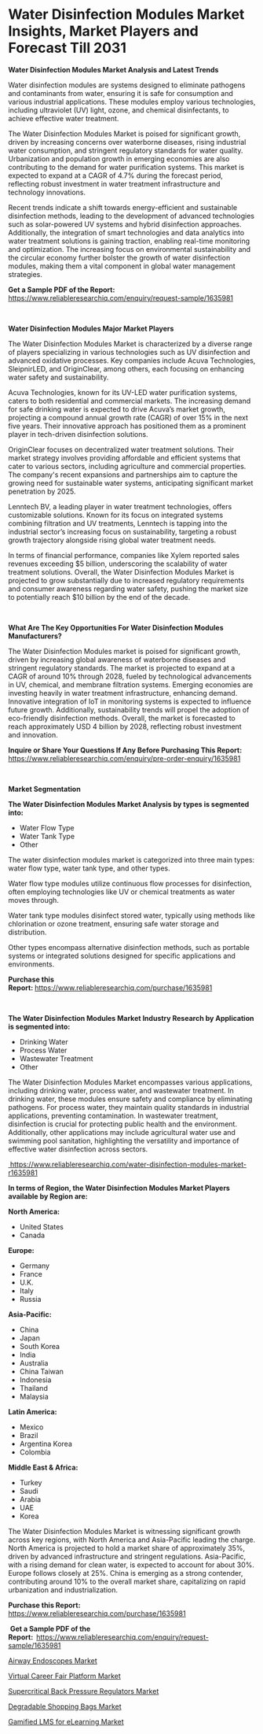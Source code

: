 <p><h1>Water Disinfection Modules Market Insights, Market Players and Forecast Till 2031</h1></p><p><strong>Water Disinfection Modules Market Analysis and Latest Trends</strong></p>
<p><p>Water disinfection modules are systems designed to eliminate pathogens and contaminants from water, ensuring it is safe for consumption and various industrial applications. These modules employ various technologies, including ultraviolet (UV) light, ozone, and chemical disinfectants, to achieve effective water treatment.</p><p>The Water Disinfection Modules Market is poised for significant growth, driven by increasing concerns over waterborne diseases, rising industrial water consumption, and stringent regulatory standards for water quality. Urbanization and population growth in emerging economies are also contributing to the demand for water purification systems. This market is expected to expand at a CAGR of 4.7% during the forecast period, reflecting robust investment in water treatment infrastructure and technology innovations.</p><p>Recent trends indicate a shift towards energy-efficient and sustainable disinfection methods, leading to the development of advanced technologies such as solar-powered UV systems and hybrid disinfection approaches. Additionally, the integration of smart technologies and data analytics into water treatment solutions is gaining traction, enabling real-time monitoring and optimization. The increasing focus on environmental sustainability and the circular economy further bolster the growth of water disinfection modules, making them a vital component in global water management strategies.</p></p>
<p><strong>Get a Sample PDF of the Report:&nbsp;</strong> <a href="https://www.reliableresearchiq.com/enquiry/request-sample/1635981">https://www.reliableresearchiq.com/enquiry/request-sample/1635981</a></p>
<p>&nbsp;</p>
<p><strong>Water Disinfection Modules Major Market Players</strong></p>
<p><p>The Water Disinfection Modules Market is characterized by a diverse range of players specializing in various technologies such as UV disinfection and advanced oxidative processes. Key companies include Acuva Technologies, SleipnirLED, and OriginClear, among others, each focusing on enhancing water safety and sustainability.</p><p>Acuva Technologies, known for its UV-LED water purification systems, caters to both residential and commercial markets. The increasing demand for safe drinking water is expected to drive Acuva’s market growth, projecting a compound annual growth rate (CAGR) of over 15% in the next five years. Their innovative approach has positioned them as a prominent player in tech-driven disinfection solutions.</p><p>OriginClear focuses on decentralized water treatment solutions. Their market strategy involves providing affordable and efficient systems that cater to various sectors, including agriculture and commercial properties. The company's recent expansions and partnerships aim to capture the growing need for sustainable water systems, anticipating significant market penetration by 2025.</p><p>Lenntech BV, a leading player in water treatment technologies, offers customizable solutions. Known for its focus on integrated systems combining filtration and UV treatments, Lenntech is tapping into the industrial sector’s increasing focus on sustainability, targeting a robust growth trajectory alongside rising global water treatment needs.</p><p>In terms of financial performance, companies like Xylem reported sales revenues exceeding $5 billion, underscoring the scalability of water treatment solutions. Overall, the Water Disinfection Modules Market is projected to grow substantially due to increased regulatory requirements and consumer awareness regarding water safety, pushing the market size to potentially reach $10 billion by the end of the decade.</p></p>
<p>&nbsp;</p>
<p><strong>What Are The Key Opportunities For Water Disinfection Modules Manufacturers?</strong></p>
<p><p>The Water Disinfection Modules market is poised for significant growth, driven by increasing global awareness of waterborne diseases and stringent regulatory standards. The market is projected to expand at a CAGR of around 10% through 2028, fueled by technological advancements in UV, chemical, and membrane filtration systems. Emerging economies are investing heavily in water treatment infrastructure, enhancing demand. Innovative integration of IoT in monitoring systems is expected to influence future growth. Additionally, sustainability trends will propel the adoption of eco-friendly disinfection methods. Overall, the market is forecasted to reach approximately USD 4 billion by 2028, reflecting robust investment and innovation.</p></p>
<p><strong>Inquire or Share Your Questions If Any Before Purchasing This Report:</strong> <a href="https://www.reliableresearchiq.com/enquiry/pre-order-enquiry/1635981">https://www.reliableresearchiq.com/enquiry/pre-order-enquiry/1635981</a></p>
<p>&nbsp;</p>
<p><strong>Market Segmentation</strong></p>
<p><strong>The Water Disinfection Modules Market Analysis by types is segmented into:</strong></p>
<p><ul><li>Water Flow Type</li><li>Water Tank Type</li><li>Other</li></ul></p>
<p><p>The water disinfection modules market is categorized into three main types: water flow type, water tank type, and other types. </p><p>Water flow type modules utilize continuous flow processes for disinfection, often employing technologies like UV or chemical treatments as water moves through. </p><p>Water tank type modules disinfect stored water, typically using methods like chlorination or ozone treatment, ensuring safe water storage and distribution. </p><p>Other types encompass alternative disinfection methods, such as portable systems or integrated solutions designed for specific applications and environments.</p></p>
<p><strong>Purchase this Report:&nbsp;</strong><a href="https://www.reliableresearchiq.com/purchase/1635981">https://www.reliableresearchiq.com/purchase/1635981</a></p>
<p>&nbsp;</p>
<p><strong>The Water Disinfection Modules Market Industry Research by Application is segmented into:</strong></p>
<p><ul><li>Drinking Water</li><li>Process Water</li><li>Wastewater Treatment</li><li>Other</li></ul></p>
<p><p>The Water Disinfection Modules Market encompasses various applications, including drinking water, process water, and wastewater treatment. In drinking water, these modules ensure safety and compliance by eliminating pathogens. For process water, they maintain quality standards in industrial applications, preventing contamination. In wastewater treatment, disinfection is crucial for protecting public health and the environment. Additionally, other applications may include agricultural water use and swimming pool sanitation, highlighting the versatility and importance of effective water disinfection across sectors.</p></p>
<p><a href="https://www.reliableresearchiq.com/water-disinfection-modules-market-r1635981">&nbsp;https://www.reliableresearchiq.com/water-disinfection-modules-market-r1635981</a></p>
<p><strong>In terms of Region, the Water Disinfection Modules Market Players available by Region are:</strong></p>
<p>
    <p> <strong> North America: </strong>
        <ul>
            <li>United States</li>
            <li>Canada</li>
        </ul>
        </p> 
    <p> <strong> Europe: </strong>
        <ul>
            <li>Germany</li>
            <li>France</li>
            <li>U.K.</li>
            <li>Italy</li>
            <li>Russia</li>
        </ul>
        </p> 
    <p> <strong> Asia-Pacific: </strong>
        <ul>
            <li>China</li>
            <li>Japan</li>
            <li>South Korea</li>
            <li>India</li>
            <li>Australia</li>
            <li>China Taiwan</li>
            <li>Indonesia</li>
            <li>Thailand</li>
            <li>Malaysia</li>
        </ul>
        </p> 
    <p> <strong> Latin America: </strong>
        <ul>
            <li>Mexico</li>
            <li>Brazil</li>
            <li>Argentina Korea</li>
            <li>Colombia</li>
        </ul>
        </p> 
    <p> <strong> Middle East & Africa: </strong>
        <ul>
            <li>Turkey</li>
            <li>Saudi</li>
            <li>Arabia</li>
            <li>UAE</li>
            <li>Korea</li>
        </ul>
    </p>
    </p>
<p><p>The Water Disinfection Modules Market is witnessing significant growth across key regions, with North America and Asia-Pacific leading the charge. North America is projected to hold a market share of approximately 35%, driven by advanced infrastructure and stringent regulations. Asia-Pacific, with a rising demand for clean water, is expected to account for about 30%. Europe follows closely at 25%. China is emerging as a strong contender, contributing around 10% to the overall market share, capitalizing on rapid urbanization and industrialization.</p></p>
<p><strong>Purchase this Report: </strong><a href="https://www.reliableresearchiq.com/purchase/1635981">https://www.reliableresearchiq.com/purchase/1635981</a></p>
<p>&nbsp;<strong>Get a Sample PDF of the Report:&nbsp;&nbsp;</strong><a href="https://www.reliableresearchiq.com/enquiry/request-sample/1635981">https://www.reliableresearchiq.com/enquiry/request-sample/1635981</a></p>
<p><strong></strong></p>
<p><p><a href="https://github.com/kaufmannDavid16/Market-Research-Report-List-1/blob/main/airway-endoscopes-market.md">Airway Endoscopes Market</a></p><p><a href="https://www.linkedin.com/pulse/virtual-career-fair-platform-market-size-share-analysis-p49ae">Virtual Career Fair Platform Market</a></p><p><a href="https://github.com/Alanbrewer218/Market-Research-Report-List-1/blob/main/supercritical-back-pressure-regulators-market.md">Supercritical Back Pressure Regulators Market</a></p><p><a href="https://issuu.com/reportprime-2/docs/degradable-shopping-bags-market-siz_3d4bad237f64b5">Degradable Shopping Bags Market</a></p><p><a href="https://medium.com/@fahadahmed223/gamified-lms-for-elearning-market-essentials-key-market-players-demand-drivers-and-roi-potential-45988246a1e2?postPublishedType=repub">Gamified LMS for eLearning Market</a></p></p>